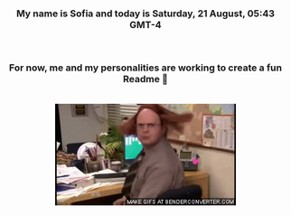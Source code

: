 


<div align="center">
<h3 >My name is Sofia and today is Saturday, 21 August, 05:43 GMT-4</h3><br>
<h3 >For now, me and my personalities are working to create a fun Readme 👋
</h3><br>
<img src='img/dwight.gif' alt='working...'/>
</div>
